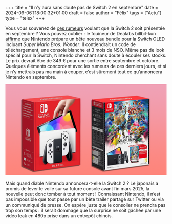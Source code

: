 +++
title = "Il n’y aura sans doute pas de Switch 2 en septembre"
date = 2024-09-06T18:00:32+01:00
draft = false
author = "Félix"
tags = ["Actu"]
type = "telex"
+++

Vous vous souvenez de [ces rumeurs](https://nostick.fr/articles/2024/septembre/0409-switch-2-nintendo-presentation/) voulant que la Switch 2 soit présentée en septembre ? Vous pouvez oublier : le fouineur de Dealabs billbil-kun [affirme](https://www.dealabs.com/magazine/on-vous-devoile-un-tout-nouveau-pack-nintendo-switch-oled-a-paraitre-bientot-en-europe-et-dans-dautres-regions-du-monde-59282) que Nintendo prépare un bête nouveau bundle pour la Switch OLED incluant *Super Mario Bros. Wonder*. Il contiendrait un code de téléchargement, une console blanche et 3 mois de NSO. Même pas de look spécial pour la Switch, Nintendo cherchant sans doute à écouler ses stocks. Le prix devrait être de 349 € pour une sortie entre septembre et octobre. Quelques éléments concordent avec les rumeurs de ces derniers jours, et si je n’y mettrais pas ma main à couper, c’est sûrement tout ce qu’annoncera Nintendo en septembre.

![Deux bundles de Switch OLED](switch.png "Un bundle dans ce style là.") 

Mais quand diable Nintendo annoncera-t-elle la Switch 2 ? Le japonais a promis de lever le voile sur sa future console avant fin mars 2025, la nouvelle peut donc tomber à tout moment ! Connaissant Nintendo, il n’est pas impossible que tout passe par un bête trailer partagé sur Twitter ou via un communiqué de presse. On espère juste que le consolier ne prendra pas trop son temps : il serait dommage que la surprise ne soit gâchée par une vidéo leak en 480p prise dans un entrepôt chinois.